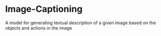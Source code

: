 # Image-Captioning
A model for generating textual description of a given image based on the objects and actions in the image
